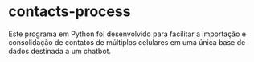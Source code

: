 # contacts-process
Este programa em Python foi desenvolvido para facilitar a importação e consolidação de contatos de múltiplos celulares em uma única base de dados destinada a um chatbot.
